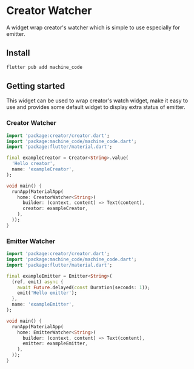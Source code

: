# Creator Watcher

A widget wrap creator's watcher which is simple to use especially for emitter.

## Install

```bash
flutter pub add machine_code
```

## Getting started

This widget can be used to wrap creator's watch widget, make it easy to use and provides some default widget to display extra status of emitter.

### Creator Watcher

```dart
import 'package:creator/creator.dart';
import 'package:machine_code/machine_code.dart';
import 'package:flutter/material.dart';

final exampleCreator = Creator<String>.value(
  'Hello creator',
  name: 'exampleCreator',
);

void main() {
  runApp(MaterialApp(
    home: CreatorWatcher<String>(
      builder: (context, content) => Text(content),
      creator: exampleCreator,
    ),
  ));
}

```

### Emitter Watcher

```dart
import 'package:creator/creator.dart';
import 'package:machine_code/machine_code.dart';
import 'package:flutter/material.dart';

final exampleEmitter = Emitter<String>(
  (ref, emit) async {
    await Future.delayed(const Duration(seconds: 1));
    emit('Hello emitter');
  },
  name: 'exampleEmitter',
);

void main() {
  runApp(MaterialApp(
    home: EmitterWatcher<String>(
      builder: (context, content) => Text(content),
      emitter: exampleEmitter,
    ),
  ));
}

```

